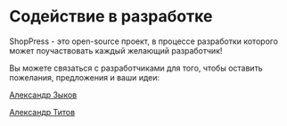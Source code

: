 # Содействие в разработке

ShopPress - это open-source проект, в процессе разработки которого может поучаствовать каждый желающий разработчик!

Вы можете связаться с разработчиками для того, чтобы оставить пожелания, предложения и ваши идеи:

[Александр Зыков](https://vk.com/kfjewkrn32perl23g1g3g1ug1hhw21hw)

[Александр Титов](https://vk.com/kotanjam)
